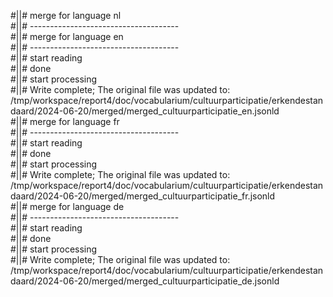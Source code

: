 #||# merge for language nl   
#||# -------------------------------------  
#||# merge for language en   
#||# -------------------------------------  
#||# start reading  
#||# done  
#||# start processing  
#||# Write complete; The original file was updated to: /tmp/workspace/report4/doc/vocabularium/cultuurparticipatie/erkendestandaard/2024-06-20/merged/merged_cultuurparticipatie_en.jsonld  
#||# merge for language fr   
#||# -------------------------------------  
#||# start reading  
#||# done  
#||# start processing  
#||# Write complete; The original file was updated to: /tmp/workspace/report4/doc/vocabularium/cultuurparticipatie/erkendestandaard/2024-06-20/merged/merged_cultuurparticipatie_fr.jsonld  
#||# merge for language de   
#||# -------------------------------------  
#||# start reading  
#||# done  
#||# start processing  
#||# Write complete; The original file was updated to: /tmp/workspace/report4/doc/vocabularium/cultuurparticipatie/erkendestandaard/2024-06-20/merged/merged_cultuurparticipatie_de.jsonld  
